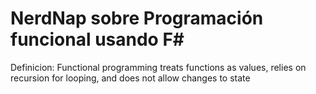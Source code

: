 # NerdNap sobre Programación funcional usando F#

Definicion: 
Functional programming treats functions as values, relies on
recursion for looping, and does not allow changes to state
 
